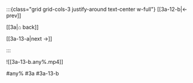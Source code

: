 :::{class="grid grid-cols-3 justify-around text-center w-full"}
[[3a-12-b|← prev]]

[[3a|⌂ back]]

[[3a-13-a|next →]]

:::

![[3a-13-b.any%.mp4]]

#any% #3a #3a-13-b